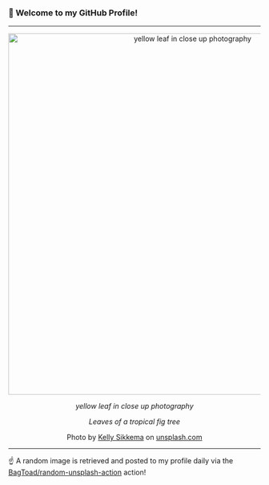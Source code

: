 ### 👋 Welcome to my GitHub Profile!

----

<div align="center">
  <img width="720" src="https://images.unsplash.com/photo-1622136061829-233df9804ae2?crop=entropy&cs=tinysrgb&fit=max&fm=jpg&ixid=M3w1NTI0OTR8MHwxfHJhbmRvbXx8fHx8fHx8fDE3MjI4MzgzMDV8&ixlib=rb-4.0.3&q=80&w=1080" alt="yellow leaf in close up photography">
  
  <em>yellow leaf in close up photography</em>
  
  <em>Leaves of a tropical fig tree</em>
  
  Photo by [Kelly Sikkema](http://inkypixelsdesign.com) on [unsplash.com](https://unsplash.com/)
</div>

----

☝️ A random image is retrieved and posted to my profile daily via the [BagToad/random-unsplash-action](https://github.com/BagToad/random-unsplash-action) action!
